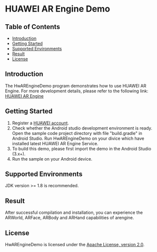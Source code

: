 # HUAWEI AR Engine Demo

## Table of Contents

* [Introduction](#introduction)
* [Getting Started](#getting-started)
* [Supported Environments](#supported-environments)
* [Result](#result)
* [License](#license)

## Introduction
The HwAREngineDemo program demonstrates how to use HUAWEI AR Engine. For
more development details, please refer to the following link:
[HUAWEI AR Engine](https://developer.huawei.com/consumer/en/hms/huawei-arengine/)

## Getting Started
1. Register a [HUAWEI account](https://developer.huawei.com/consumer/).
2. Check whether the Android studio development environment is ready.
   Open the sample code project directory with file "build.gradle" in
   Android Studio. Run HwAREngineDemo on your divice which have
   installed latest HUAWEI AR Engine Service.
3. To build this demo, please first import the demo in the Android Studio
  (3.x+).
4. Run the sample on your Android device.

## Supported Environments
JDK version >= 1.8 is recommended.

## Result
After successful compilation and installation, you can experience the
ARWorld, ARFace, ARBody and ARHand capabilities of arengine.

## License
HwAREngineDemo is licensed under the
[Apache License, version 2.0](http://www.apache.org/licenses/LICENSE-2.0).
